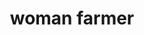 ---
layout: smileys&emotion
title: woman farmer
emoji: woman_farmer
permalink: 👩‍🌾.html
image: assets/img/3moji/woman_farmer.png
---